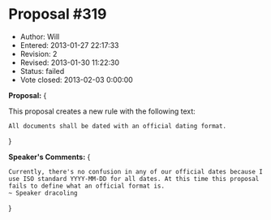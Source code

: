Proposal #319
============= 
* Author: Will
* Entered: 2013-01-27 22:17:33
* Revision: 2
* Revised: 2013-01-30 11:22:30
* Status: failed
* Vote closed: 2013-02-03 0:00:00

__Proposal:__
{

This proposal creates a new rule with the following text:

    All documents shall be dated with an official dating format.

}

__Speaker's Comments:__
{

    Currently, there's no confusion in any of our official dates because I
    use ISO standard YYYY-MM-DD for all dates. At this time this proposal
    fails to define what an official format is.
    ~ Speaker dracoling

}
